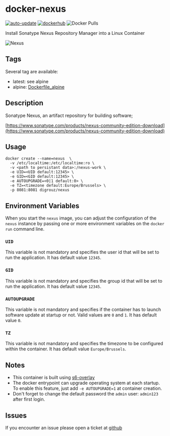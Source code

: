 # docker-nexus

[![auto-update](https://github.com/digrouz/docker-nexus/actions/workflows/auto-update.yml/badge.svg)](https://github.com/digrouz/docker-nexus/actions/workflows/auto-update.yml)
[![dockerhub](https://github.com/digrouz/docker-nexus/actions/workflows/dockerhub.yml/badge.svg)](https://github.com/digrouz/docker-nexus/actions/workflows/dockerhub.yml)
![Docker Pulls](https://img.shields.io/docker/pulls/digrouz/nexus)

Install Sonatype Nexus Repository Manager into a Linux Container

![Nexus](https://help.sonatype.com/download/attachments/2628561/NXRM3?version=2&modificationDate=1502243125680&api=v2)

## Tags

Several tag are available:

* latest: see alpine
* alpine: [Dockerfile_alpine](https://github.com/digrouz/docker-nexus/blob/master/Dockerfile_alpine)

## Description

Sonatype Nexus, an artifact repository for building software;

[https://www.sonatype.com/products/nexus-community-edition-download](https://www.sonatype.com/products/nexus-community-edition-download)

## Usage

    docker create --name=nexus  \
      -v /etc/localtime:/etc/localtime:ro \
      -v <path to persistant data>:/nexus-work \
      -e UID=<UID default:12345> \
      -e GID=<GID default:12345> \
      -e AUTOUPGRADE=<0|1 default:0> \
      -e TZ=<timezone default:Europe/Brussels> \
      -p 8081:8081 digrouz/nexus

## Environment Variables

When you start the `nexus` image, you can adjust the configuration of the `nexus` instance by passing one or more environment variables on the `docker run` command line.

### `UID`

This variable is not mandatory and specifies the user id that will be set to run the application. It has default value `12345`.

### `GID`

This variable is not mandatory and specifies the group id that will be set to run the application. It has default value `12345`.

### `AUTOUPGRADE`

This variable is not mandatory and specifies if the container has to launch software update at startup or not. Valid values are `0` and `1`. It has default value `0`.

### `TZ`

This variable is not mandatory and specifies the timezone to be configured within the container. It has default value `Europe/Brussels`.

## Notes

* This container is built using [s6-overlay](https://github.com/just-containers/s6-overlay)
* The docker entrypoint can upgrade operating system at each startup. To enable this feature, just add `-e AUTOUPGRADE=1` at container creation.
* Don't forget to change the default password the `admin` user: `admin123` after first login.

## Issues

If you encounter an issue please open a ticket at [github](https://github.com/digrouz/docker-nexus/issues)
